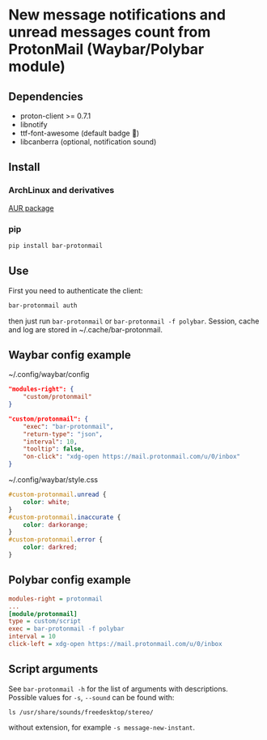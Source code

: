 # New message notifications and unread messages count from ProtonMail (Waybar/Polybar module)

## Dependencies

* proton-client >= 0.7.1
* libnotify
* ttf-font-awesome (default badge )
* libcanberra (optional, notification sound)

## Install

### ArchLinux and derivatives

[AUR package](https://aur.archlinux.org/packages/bar-protonmail/)

### pip

```sh
pip install bar-protonmail
```

## Use

First you need to authenticate the client:

```sh
bar-protonmail auth
```

then just run `bar-protonmail` or `bar-protonmail -f polybar`.
Session, cache and log are stored in ~/.cache/bar-protonmail.

## Waybar config example

~/.config/waybar/config
```json
"modules-right": {
    "custom/protonmail"
}

"custom/protonmail": {
    "exec": "bar-protonmail",
    "return-type": "json",
    "interval": 10,
    "tooltip": false,
    "on-click": "xdg-open https://mail.protonmail.com/u/0/inbox"
}
```
~/.config/waybar/style.css
```css
#custom-protonmail.unread {
    color: white;
}
#custom-protonmail.inaccurate {
    color: darkorange;
}
#custom-protonmail.error {
    color: darkred;
}
```

## Polybar config example

```ini
modules-right = protonmail
...
[module/protonmail]
type = custom/script
exec = bar-protonmail -f polybar
interval = 10
click-left = xdg-open https://mail.protonmail.com/u/0/inbox
```

## Script arguments

See `bar-protonmail -h` for the list of arguments with descriptions.  
Possible values for `-s`, `--sound` can be found with:
```shell
ls /usr/share/sounds/freedesktop/stereo/
```
without extension, for example `-s message-new-instant`.

